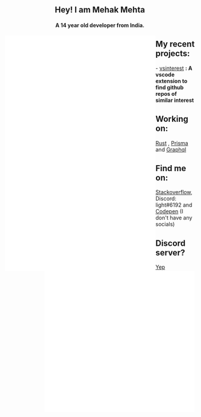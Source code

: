 <div align = "center" ><h2>Hey! I am Mehak Mehta</h2><h4> A 14 year old developer from India. </h4></div>

	
<img align="left" width="400" alt="🦑" src="https://github.com/Mehak-Mehta/Mehak-Mehta/blob/main/metrics.personal.octa.svg">


<img align="left" width="400" alt="🦑" src="https://github.com/Mehak-Mehta/Mehak-Mehta/blob/main/metrics.plugin.langs.masteredd.svg">
	

[<img  width="400" align="left" alt="🦑" src= "https://github.com/Mehak-Mehta/Mehak-Mehta/blob/main/metrics.plugin.music.masteredd.svg">](https://open.spotify.com/playlist/7ETUYyrVuH9rQIc9Iy9vFY?utm_source=embed_v2&go=1&play=1&nd=1)
	

<img  align = "right" width="400" alt="🦑" src="https://github.com/Mehak-Mehta/Mehak-Mehta/blob/main/metrics.plugin.anime.masteredd.svg">

<div><h2>My recent projects: </h2> 
	- <a href="https://github.com/Mehak-Mehta/vsinterest">vsinterest</a> <strong> : A vscode extension to find github repos of similar interest</strong>
</div>

<div><h2> Working on: </h2>
	<a href="https://www.rust-lang.org/">Rust</a> , <a href="https://www.prisma.io/">Prisma</a> and <a href="https://graphql.org/">Graphql</a>
</div>

<div><h2>Find me on:</h2>
	<a href="https://stackoverflow.com/users/15813824/mehakmehta">Stackoverflow</a>, Discord: light#6192 and <a href="https://codepen.io/mehak-mehta">Codepen</a> (I don't have any socials)
</div>

<div><h2>Discord server?</h2>
	<a href="https://discord.gg/D42D4ejarZ">Yep</a>
</div>
